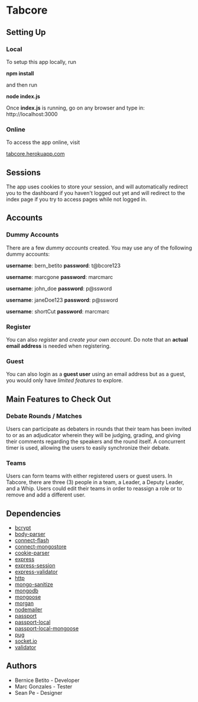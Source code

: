 # Tabcore

## Setting Up

### Local
To setup this app locally, run

**npm install**

and then run

**node index.js**

Once **index.js** is running, go on any browser and type in:
http://localhost:3000

### Online
To access the app online, visit

[tabcore.herokuapp.com](https://www.tabcore.herokuapp.com)


## Sessions

The app uses cookies to store your session, and will automatically redirect you to the dashboard if you haven't logged out yet and will redirect to the index page if you try to access pages while not logged in.


## Accounts

### Dummy Accounts
There are a few *dummy accounts* created. You may use any of the following dummy accounts:

**username**: bern_betito
__password__: t@bcore123

**username**: marcgone
__password__: marcmarc

**username**: john_doe
__password__: p@ssword

**username**: janeDoe123
__password__: p@ssword

**username**: shortCut
__password__: marcmarc

### Register
You can also *register* and *create your own account*. Do note that an **actual email address** is needed when registering.


### Guest
You can also login as a __guest user__ using an email address but as a guest, you would only have _limited features_ to explore.


## Main Features to Check Out

### Debate Rounds / Matches
Users can participate as debaters in rounds that their team has been invited to or as an adjudicator wherein they will be judging, grading, and giving their comments regarding the speakers and the round itself. A concurrent timer is used, allowing the users to easily synchronize their debate.


### Teams
Users can form teams with either registered users or guest users. In Tabcore, there are three (3) people in a team, a Leader, a Deputy Leader, and a Whip. Users could edit their teams in order to reassign a role or to remove and add a different user.


## Dependencies
- [bcrypt](https://www.npmjs.com/package/bcrypt)
- [body-parser](https://www.npmjs.com/package/body-parser)
- [connect-flash](https://www.npmjs.com/package/connect-flash)
- [connect-mongostore](https://www.npmjs.com/package/connect-mongostore)
- [cookie-parser](https://www.npmjs.com/package/cookie-parser)
- [express](https://www.npmjs.com/package/express)
- [express-session](https://www.npmjs.com/package/express-session)
- [express-validator](https://www.npmjs.com/package/express-validator)
- [http](https://nodejs.org/api/http.html)
- [mongo-sanitize](https://www.npmjs.com/package/mongo-sanitize)
- [mongodb](https://www.npmjs.com/package/mongodb)
- [mongoose](https://www.npmjs.com/package/mongoose)
- [morgan](https://www.npmjs.com/package/morgan)
- [nodemailer](https://www.npmjs.com/package/nodemailer)
- [passport](https://www.npmjs.com/package/passport)
- [passport-local](https://www.npmjs.com/package/passport-local)
- [passport-local-mongoose](https://www.npmjs.com/package/passport-local-mongoose)
- [pug](https://www.npmjs.com/package/pug)
- [socket.io](https://www.npmjs.com/package/socket.io)
- [validator](https://www.npmjs.com/package/validator)


## Authors
* Bernice Betito - Developer
* Marc Gonzales - Tester
* Sean Pe - Designer
